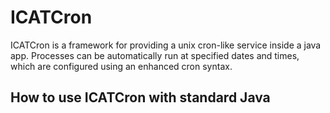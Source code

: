 ICATCron
===========

ICATCron is a framework for providing a unix cron-like service inside a java app. Processes can be automatically run
at specified dates and times, which are configured using an enhanced cron syntax.

How to use ICATCron with standard Java
-------------------------------------------



